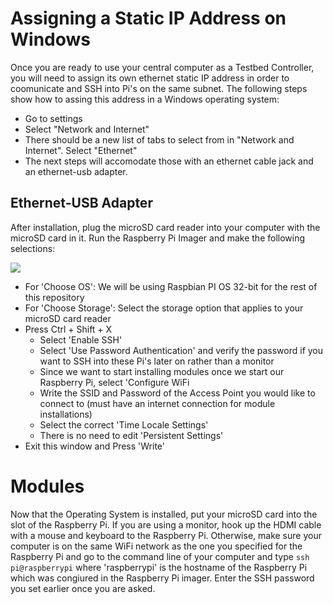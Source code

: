 # Assigning a Static IP Address on Windows
Once you are ready to use your central computer as a Testbed Controller, you will need to assign its own ethernet static IP address in order to coomunicate and SSH into Pi's on the same subnet. The following steps show how to assing this address in a Windows operating system:
*  Go to settings 
*  Select "Network and Internet"
*  There should be a new list of tabs to select from in "Network and Internet". Select "Ethernet" 
*  The next steps will accomodate those with an ethernet cable jack and an ethernet-usb adapter. 
## Ethernet-USB Adapter

After installation, plug the microSD card reader into your computer with the microSD card in it. Run the Raspberry Pi Imager and make the following selections:


![](/images/rpi_imager.png)

* For 'Choose OS': We will be using Raspbian PI OS 32-bit for the rest of this repository 
* For 'Choose Storage': Select the storage option that applies to your microSD card reader 
* Press Ctrl + Shift + X 
  * Select 'Enable SSH'
  *  Select 'Use Password Authentication' and verify the password if you want to SSH into these Pi's later on rather than a monitor 
  *  Since we want to start installing modules once we start our Raspberry Pi, select 'Configure WiFi
    * Write the SSID and Password of the Access Point you would like to connect to (must have an internet connection for module installations)
  * Select the correct 'Time Locale Settings'
  * There is no need to edit 'Persistent Settings' 
* Exit this window and Press 'Write' 

# Modules 
Now that the Operating System is installed, put your microSD card into the slot of the Raspberry Pi. If you are using a monitor, hook up the HDMI cable with a mouse and keyboard to the Raspberry Pi. Otherwise, make sure your computer is on the same WiFi network as the one you specified for the Raspberry Pi and go to the command line of your computer and type
`ssh pi@raspberrypi` where 'raspberrypi' is the hostname of the Raspberry Pi which was congiured in the Raspberry Pi imager. Enter the SSH password you set earlier once you are asked. 

